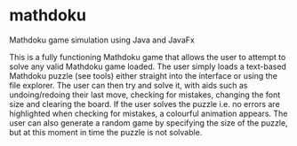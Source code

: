 # mathdoku
Mathdoku game simulation using Java and JavaFx 

This is a fully functioning Mathdoku game that allows the user to attempt to solve any valid Mathdoku game loaded. The user simply loads a text-based Mathdoku puzzle (see tools) either straight into the interface or using the file explorer. The user can then try and solve it, with aids such as undoing/redoing their last move, checking for mistakes, changing the font size and clearing the board. If the user solves the puzzle i.e. no errors are highlighted when checking for mistakes, a colourful animation appears. The user can also generate a random game by specifying the size of the puzzle, but at this moment in time the puzzle is not solvable.
